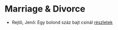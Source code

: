 # Marriage & Divorce

- Rejtő, Jenő: Egy bolond száz bajt csinál [részletek](_details/%7Bopf.creator%7D.md#id_140)